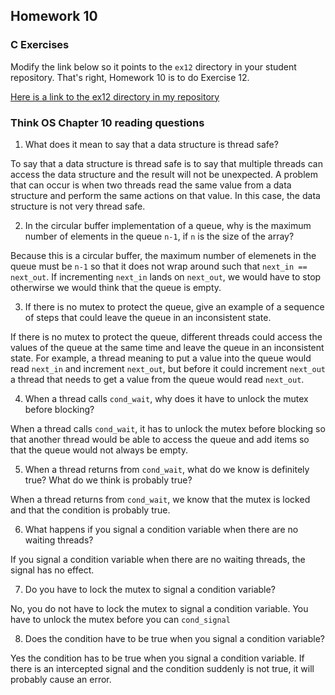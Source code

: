 ## Homework 10

### C Exercises

Modify the link below so it points to the `ex12` directory in your
student repository.  That's right, Homework 10 is to do Exercise 12.

[Here is a link to the ex12 directory in my repository](https://github.com/ericasaywhat/ExercisesInC/tree/master/exercises/ex12)

### Think OS Chapter 10 reading questions

1) What does it mean to say that a data structure is thread safe?

To say that a data structure is thread safe is to say that multiple threads can access the data structure and the result will not be unexpected. A problem that can occur is when two threads read the same value from a data structure and perform the same actions on that value. In this case, the data structure is not very thread safe.

2) In the circular buffer implementation of a queue, why is the maximum number of elements in the queue `n-1`,
if `n` is the size of the array?

Because this is a circular buffer, the maximum number of elemenets in the queue must be `n-1` so that it does not wrap around such that `next_in == next_out`. If incrementing `next_in` lands on `next_out`, we would have to stop otherwirse we would think that the queue is empty. 

3) If there is no mutex to protect the queue, give an example of a sequence of steps that could leave
the queue in an inconsistent state.

If there is no mutex to protect the queue, different threads could access the values of the queue at the same time and leave the queue in an inconsistent state. For example, a thread meaning to put a value into the queue would read `next_in` and increment `next_out`, but before it could increment `next_out` a thread that needs to get a value from the queue would read `next_out`.

4) When a thread calls `cond_wait`, why does it have to unlock the mutex before blocking?

When a thread calls `cond_wait`, it has to unlock the mutex before blocking so that another thread would be able to access the queue and add items so that the queue would not always be empty.

5) When a thread returns from `cond_wait`, what do we know is definitely true?  What do we think is probably true?

When a thread returns from `cond_wait`, we know that the mutex is locked and that the condition is probably true.

6) What happens if you signal a condition variable when there are no waiting threads?

If you signal a condition variable when there are no waiting threads, the signal has no effect.

7) Do you have to lock the mutex to signal a condition variable?

No, you do not have to lock the mutex to signal a condition variable. You have to unlock the mutex before you can `cond_signal`

8) Does the condition have to be true when you signal a condition variable?

Yes the condition has to be true when you signal a condition variable. If there is an intercepted signal and the condition suddenly is not true, it will probably cause an error.



